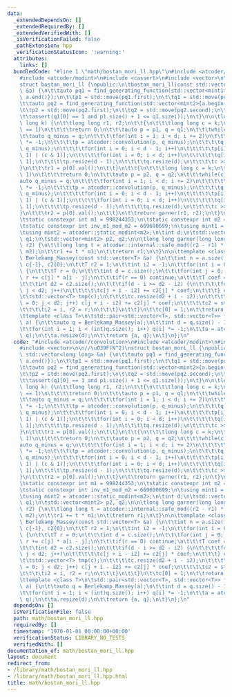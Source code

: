 ```yaml
---
data:
  _extendedDependsOn: []
  _extendedRequiredBy: []
  _extendedVerifiedWith: []
  _isVerificationFailed: false
  _pathExtension: hpp
  _verificationStatusIcon: ':warning:'
  attributes:
    links: []
  bundledCode: "#line 1 \"math/bostan_mori_ll.hpp\"\n#include <atcoder/convolution>\n\
    #include <atcoder/modint>\n#include <cassert>\n#include <vector>\n\n//\u039F(N^2)\n\
    struct bostan_mori_ll {\npublic:\n\tbostan_mori_ll(const std::vector<long long>\
    \ &a) {\n\t\tauto pq1 = find_generating_function(std::vector<mint1>{a.begin(),\
    \ a.end()});\n\t\tp1 = std::move(pq1.first);\n\t\tq1 = std::move(pq1.second);\n\
    \t\tauto pq2 = find_generating_function(std::vector<mint2>{a.begin(), a.end()});\n\
    \t\tp2 = std::move(pq2.first);\n\t\tq2 = std::move(pq2.second);\n\t\td = q1.size();\n\
    \t\tassert(q1[0] == 1 and p1.size() + 1 <= q1.size());\n\t}\n\n\tlong long kth_term(long\
    \ long k) {\n\t\tlong long r1, r2;\n\t\t{\n\t\t\tlong long c = k;\n\t\t\tif(d\
    \ == 1)\n\t\t\t\treturn 0;\n\t\t\tauto p = p1, q = q1;\n\t\t\twhile(c) {\n\t\t\
    \t\tauto q_minus = q;\n\t\t\t\tfor(int i = 1; i < d; i += 2)\n\t\t\t\t\tq_minus[i]\
    \ *= -1;\n\t\t\t\tp = atcoder::convolution(p, q_minus);\n\t\t\t\tq = atcoder::convolution(q,\
    \ q_minus);\n\t\t\t\tfor(int i = 0; i < d - 1; i++)\n\t\t\t\t\tp[i] = p[(i <<\
    \ 1) | (c & 1)];\n\t\t\t\tfor(int i = 0; i < d; i++)\n\t\t\t\t\tq[i] = q[i <<\
    \ 1];\n\t\t\t\tp.resize(d - 1);\n\t\t\t\tq.resize(d);\n\t\t\t\tc >>= 1;\n\t\t\t\
    }\n\t\t\tr1 = p[0].val();\n\t\t}\n\t\t{\n\t\t\tlong long c = k;\n\t\t\tif(d ==\
    \ 1)\n\t\t\t\treturn 0;\n\t\t\tauto p = p2, q = q2;\n\t\t\twhile(c) {\n\t\t\t\t\
    auto q_minus = q;\n\t\t\t\tfor(int i = 1; i < d; i += 2)\n\t\t\t\t\tq_minus[i]\
    \ *= -1;\n\t\t\t\tp = atcoder::convolution(p, q_minus);\n\t\t\t\tq = atcoder::convolution(q,\
    \ q_minus);\n\t\t\t\tfor(int i = 0; i < d - 1; i++)\n\t\t\t\t\tp[i] = p[(i <<\
    \ 1) | (c & 1)];\n\t\t\t\tfor(int i = 0; i < d; i++)\n\t\t\t\t\tq[i] = q[i <<\
    \ 1];\n\t\t\t\tp.resize(d - 1);\n\t\t\t\tq.resize(d);\n\t\t\t\tc >>= 1;\n\t\t\t\
    }\n\t\t\tr2 = p[0].val();\n\t\t}\n\t\treturn garner(r1, r2);\n\t}\n\nprivate:\n\
    \tstatic constexpr int m1 = 998244353;\n\tstatic constexpr int m2 = 1004535809;\n\
    \tstatic constexpr int inv_m1_mod_m2 = 669690699;\n\tusing mint1 = atcoder::static_modint<m1>;\n\
    \tusing mint2 = atcoder::static_modint<m2>;\n\tint d;\n\tstd::vector<mint1> p1,\
    \ q1;\n\tstd::vector<mint2> p2, q2;\n\n\tlong long garner(long long r1, long long\
    \ r2) {\n\t\tlong long t = atcoder::internal::safe_mod((r2 - r1) * inv_m1_mod_m2,\
    \ m2);\n\t\tr1 += t * m1;\n\t\treturn r1;\n\t}\n\n\ttemplate <class T>\n\tstd::vector<T>\
    \ Berlekamp_Massey(const std::vector<T> &a) {\n\t\tint n = a.size();\n\t\tstd::vector<T>\
    \ c{-1}, c2{0};\n\t\tT r2 = 1;\n\t\tint i2 = -1;\n\t\tfor(int i = 0; i < n; i++)\
    \ {\n\t\t\tT r = 0;\n\t\t\tint d = c.size();\n\t\t\tfor(int j = 0; j < d; j++)\
    \ r += c[j] * a[i - j];\n\t\t\tif(r == 0) continue;\n\t\t\tT coef = -r / r2;\n\
    \t\t\tint d2 = c2.size();\n\t\t\tif(d - i >= d2 - i2) {\n\t\t\t\tfor(int j = 0;\
    \ j < d2; j++)\n\t\t\t\t\tc[j + i - i2] += c2[j] * coef;\n\t\t\t} else {\n\t\t\
    \t\tstd::vector<T> tmp(c);\n\t\t\t\tc.resize(d2 + i - i2);\n\t\t\t\tfor(int j\
    \ = 0; j < d2; j++) c[j + i - i2] += c2[j] * coef;\n\t\t\t\tc2 = std::move(tmp);\n\
    \t\t\t\ti2 = i, r2 = r;\n\t\t\t}\n\t\t}\n\t\tc[0] = 1;\n\t\treturn c;\n\t}\n\n\
    \ttemplate <class T>\n\tstd::pair<std::vector<T>, std::vector<T>> find_generating_function(std::vector<T>\
    \ a) {\n\t\tauto q = Berlekamp_Massey(a);\n\t\tint d = q.size() - 1;\n\t\ta.resize(d);\n\
    \t\tfor(int i = 1; i < (int)q.size(); i++) q[i] *= -1;\n\t\ta = atcoder::convolution(a,\
    \ q);\n\t\ta.resize(d);\n\t\treturn {a, q};\n\t}\n};\n"
  code: "#include <atcoder/convolution>\n#include <atcoder/modint>\n#include <cassert>\n\
    #include <vector>\n\n//\u039F(N^2)\nstruct bostan_mori_ll {\npublic:\n\tbostan_mori_ll(const\
    \ std::vector<long long> &a) {\n\t\tauto pq1 = find_generating_function(std::vector<mint1>{a.begin(),\
    \ a.end()});\n\t\tp1 = std::move(pq1.first);\n\t\tq1 = std::move(pq1.second);\n\
    \t\tauto pq2 = find_generating_function(std::vector<mint2>{a.begin(), a.end()});\n\
    \t\tp2 = std::move(pq2.first);\n\t\tq2 = std::move(pq2.second);\n\t\td = q1.size();\n\
    \t\tassert(q1[0] == 1 and p1.size() + 1 <= q1.size());\n\t}\n\n\tlong long kth_term(long\
    \ long k) {\n\t\tlong long r1, r2;\n\t\t{\n\t\t\tlong long c = k;\n\t\t\tif(d\
    \ == 1)\n\t\t\t\treturn 0;\n\t\t\tauto p = p1, q = q1;\n\t\t\twhile(c) {\n\t\t\
    \t\tauto q_minus = q;\n\t\t\t\tfor(int i = 1; i < d; i += 2)\n\t\t\t\t\tq_minus[i]\
    \ *= -1;\n\t\t\t\tp = atcoder::convolution(p, q_minus);\n\t\t\t\tq = atcoder::convolution(q,\
    \ q_minus);\n\t\t\t\tfor(int i = 0; i < d - 1; i++)\n\t\t\t\t\tp[i] = p[(i <<\
    \ 1) | (c & 1)];\n\t\t\t\tfor(int i = 0; i < d; i++)\n\t\t\t\t\tq[i] = q[i <<\
    \ 1];\n\t\t\t\tp.resize(d - 1);\n\t\t\t\tq.resize(d);\n\t\t\t\tc >>= 1;\n\t\t\t\
    }\n\t\t\tr1 = p[0].val();\n\t\t}\n\t\t{\n\t\t\tlong long c = k;\n\t\t\tif(d ==\
    \ 1)\n\t\t\t\treturn 0;\n\t\t\tauto p = p2, q = q2;\n\t\t\twhile(c) {\n\t\t\t\t\
    auto q_minus = q;\n\t\t\t\tfor(int i = 1; i < d; i += 2)\n\t\t\t\t\tq_minus[i]\
    \ *= -1;\n\t\t\t\tp = atcoder::convolution(p, q_minus);\n\t\t\t\tq = atcoder::convolution(q,\
    \ q_minus);\n\t\t\t\tfor(int i = 0; i < d - 1; i++)\n\t\t\t\t\tp[i] = p[(i <<\
    \ 1) | (c & 1)];\n\t\t\t\tfor(int i = 0; i < d; i++)\n\t\t\t\t\tq[i] = q[i <<\
    \ 1];\n\t\t\t\tp.resize(d - 1);\n\t\t\t\tq.resize(d);\n\t\t\t\tc >>= 1;\n\t\t\t\
    }\n\t\t\tr2 = p[0].val();\n\t\t}\n\t\treturn garner(r1, r2);\n\t}\n\nprivate:\n\
    \tstatic constexpr int m1 = 998244353;\n\tstatic constexpr int m2 = 1004535809;\n\
    \tstatic constexpr int inv_m1_mod_m2 = 669690699;\n\tusing mint1 = atcoder::static_modint<m1>;\n\
    \tusing mint2 = atcoder::static_modint<m2>;\n\tint d;\n\tstd::vector<mint1> p1,\
    \ q1;\n\tstd::vector<mint2> p2, q2;\n\n\tlong long garner(long long r1, long long\
    \ r2) {\n\t\tlong long t = atcoder::internal::safe_mod((r2 - r1) * inv_m1_mod_m2,\
    \ m2);\n\t\tr1 += t * m1;\n\t\treturn r1;\n\t}\n\n\ttemplate <class T>\n\tstd::vector<T>\
    \ Berlekamp_Massey(const std::vector<T> &a) {\n\t\tint n = a.size();\n\t\tstd::vector<T>\
    \ c{-1}, c2{0};\n\t\tT r2 = 1;\n\t\tint i2 = -1;\n\t\tfor(int i = 0; i < n; i++)\
    \ {\n\t\t\tT r = 0;\n\t\t\tint d = c.size();\n\t\t\tfor(int j = 0; j < d; j++)\
    \ r += c[j] * a[i - j];\n\t\t\tif(r == 0) continue;\n\t\t\tT coef = -r / r2;\n\
    \t\t\tint d2 = c2.size();\n\t\t\tif(d - i >= d2 - i2) {\n\t\t\t\tfor(int j = 0;\
    \ j < d2; j++)\n\t\t\t\t\tc[j + i - i2] += c2[j] * coef;\n\t\t\t} else {\n\t\t\
    \t\tstd::vector<T> tmp(c);\n\t\t\t\tc.resize(d2 + i - i2);\n\t\t\t\tfor(int j\
    \ = 0; j < d2; j++) c[j + i - i2] += c2[j] * coef;\n\t\t\t\tc2 = std::move(tmp);\n\
    \t\t\t\ti2 = i, r2 = r;\n\t\t\t}\n\t\t}\n\t\tc[0] = 1;\n\t\treturn c;\n\t}\n\n\
    \ttemplate <class T>\n\tstd::pair<std::vector<T>, std::vector<T>> find_generating_function(std::vector<T>\
    \ a) {\n\t\tauto q = Berlekamp_Massey(a);\n\t\tint d = q.size() - 1;\n\t\ta.resize(d);\n\
    \t\tfor(int i = 1; i < (int)q.size(); i++) q[i] *= -1;\n\t\ta = atcoder::convolution(a,\
    \ q);\n\t\ta.resize(d);\n\t\treturn {a, q};\n\t}\n};\n"
  dependsOn: []
  isVerificationFile: false
  path: math/bostan_mori_ll.hpp
  requiredBy: []
  timestamp: '1970-01-01 00:00:00+00:00'
  verificationStatus: LIBRARY_NO_TESTS
  verifiedWith: []
documentation_of: math/bostan_mori_ll.hpp
layout: document
redirect_from:
- /library/math/bostan_mori_ll.hpp
- /library/math/bostan_mori_ll.hpp.html
title: math/bostan_mori_ll.hpp
---
```

